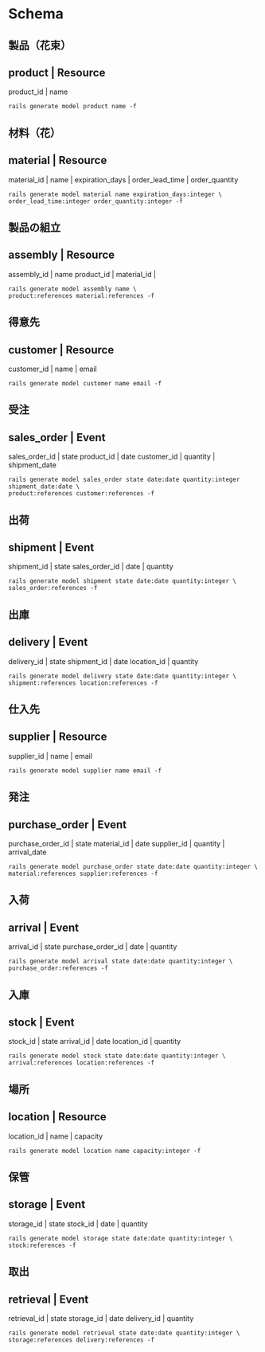# Schema


## 製品（花束）

product    | Resource
---------------------
product_id | name

```
rails generate model product name -f
```

## 材料（花）

material    | Resource
----------------------
material_id | name
            | expiration_days
            | order_lead_time
            | order_quantity

```
rails generate model material name expiration_days:integer \
order_lead_time:integer order_quantity:integer -f
```

## 製品の組立

assembly    | Resource
----------------------
assembly_id | name
product_id  |
material_id |

```
rails generate model assembly name \
product:references material:references -f
```

## 得意先

customer    | Resource
----------------------
customer_id | name
            | email

```
rails generate model customer name email -f
```

## 受注

sales_order    | Event
-------------------------
sales_order_id | state
product_id     | date
customer_id    | quantity
               | shipment_date

```
rails generate model sales_order state date:date quantity:integer shipment_date:date \
product:references customer:references -f
```

## 出荷

shipment       | Event
-------------------------
shipment_id    | state
sales_order_id | date
               | quantity

```
rails generate model shipment state date:date quantity:integer \
sales_order:references -f
```

## 出庫

delivery    | Event
-------------------------
delivery_id | state
shipment_id | date
location_id | quantity

```
rails generate model delivery state date:date quantity:integer \
shipment:references location:references -f
```

## 仕入先

supplier    | Resource
-------------------------
supplier_id | name
            | email

```
rails generate model supplier name email -f
```

## 発注

purchase_order    | Event
-------------------------
purchase_order_id | state
material_id       | date
supplier_id       | quantity
                  | arrival_date

```
rails generate model purchase_order state date:date quantity:integer \
material:references supplier:references -f
```

## 入荷

arrival           | Event
-------------------------
arrival_id        | state
purchase_order_id | date
                  | quantity

```
rails generate model arrival state date:date quantity:integer \
purchase_order:references -f
```

## 入庫

stock       | Event
-------------------------
stock_id    | state
arrival_id  | date
location_id | quantity

```
rails generate model stock state date:date quantity:integer \
arrival:references location:references -f
```

## 場所

location    | Resource
-------------------------
location_id | name
            | capacity

```
rails generate model location name capacity:integer -f
```

## 保管

storage    | Event
-----------------------
storage_id | state
stock_id   | date
           | quantity

```
rails generate model storage state date:date quantity:integer \
stock:references -f
```

## 取出

retrieval    | Event
-------------------------
retrieval_id | state
storage_id   | date
delivery_id  | quantity

```
rails generate model retrieval state date:date quantity:integer \
storage:references delivery:references -f
```